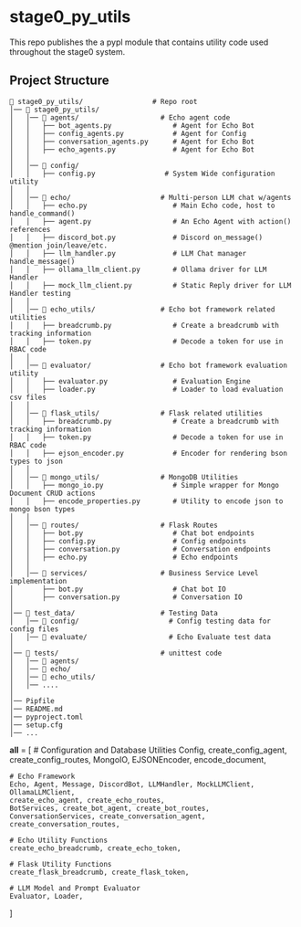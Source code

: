 # stage0_py_utils

This repo publishes the a pypl module that contains utility code used throughout the stage0 system.

## **Project Structure**

```text
📁 stage0_py_utils/                 # Repo root
│── 📁 stage0_py_utils/
│   │── 📁 agents/                    # Echo agent code
│   │   ├── bot_agents.py               # Agent for Echo Bot
│   │   ├── config_agents.py            # Agent for Config
│   │   ├── conversation_agents.py      # Agent for Echo Bot
│   │   ├── echo_agents.py              # Agent for Echo Bot
│   │
│   │── 📁 config/                         
│   │   ├── config.py                 # System Wide configuration utility
│   │
│   │── 📁 echo/                      # Multi-person LLM chat w/agents
│   │   ├── echo.py                     # Main Echo code, host to handle_command()
│   │   ├── agent.py                    # An Echo Agent with action() references
│   │   ├── discord_bot.py              # Discord on_message() @mention join/leave/etc.
│   │   ├── llm_handler.py              # LLM Chat manager handle_message()
│   │   ├── ollama_llm_client.py        # Ollama driver for LLM Handler
│   │   ├── mock_llm_client.py          # Static Reply driver for LLM Handler testing
│   │
│   │── 📁 echo_utils/                # Echo bot framework related utilities
│   │   ├── breadcrumb.py               # Create a breadcrumb with tracking information
│   │   ├── token.py                    # Decode a token for use in RBAC code
│   │
│   │── 📁 evaluator/                 # Echo bot framework evaluation utility
│   │   ├── evaluator.py                # Evaluation Engine
│   │   ├── loader.py                   # Loader to load evaluation csv files
│   │
│   │── 📁 flask_utils/               # Flask related utilities
│   │   ├── breadcrumb.py               # Create a breadcrumb with tracking information
│   │   ├── token.py                    # Decode a token for use in RBAC code
│   │   ├── ejson_encoder.py            # Encoder for rendering bson types to json
│   │
│   │── 📁 mongo_utils/               # MongoDB Utilities
│   │   ├── mongo_io.py                 # Simple wrapper for Mongo Document CRUD actions
│   │   ├── encode_properties.py        # Utility to encode json to mongo bson types
│   │
│   │── 📁 routes/                    # Flask Routes
│   │   ├── bot.py                      # Chat bot endpoints
│   │   ├── config.py                   # Config endpoints
│   │   ├── conversation.py             # Conversation endpoints
│   │   ├── echo.py                     # Echo endpoints
│   │
│   │── 📁 services/                  # Business Service Level implementation
│       ├── bot.py                      # Chat bot IO
│       ├── conversation.py             # Conversation IO
│   
│── 📁 test_data/                     # Testing Data
│   │── 📁 config/                      # Config testing data for config files
│   │── 📁 evaluate/                    # Echo Evaluate test data
│   
│── 📁 tests/                         # unittest code
│   │── 📁 agents/                       
│   │── 📁 echo/                         
│   │── 📁 echo_utils/                   
│   │── ....
│   
│── Pipfile
│── README.md
│── pyproject.toml
│── setup.cfg
│── ...
```

__all__ = [
    # Configuration and Database Utilities
    Config, create_config_agent, create_config_routes,
    MongoIO, EJSONEncoder, encode_document,

    # Echo Framework
    Echo, Agent, Message, DiscordBot, LLMHandler, MockLLMClient, OllamaLLMClient,
    create_echo_agent, create_echo_routes,
    BotServices, create_bot_agent, create_bot_routes, 
    ConversationServices, create_conversation_agent, create_conversation_routes,
    
    # Echo Utility Functions
    create_echo_breadcrumb, create_echo_token,

    # Flask Utility Functions
    create_flask_breadcrumb, create_flask_token,
    
    # LLM Model and Prompt Evaluator
    Evaluator, Loader,
]